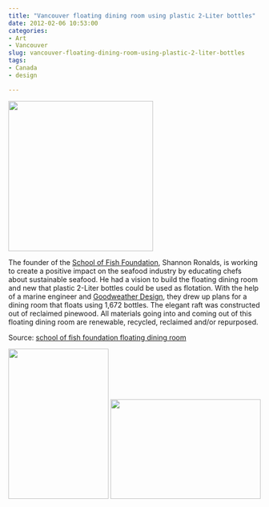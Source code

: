 ```yaml
---
title: "Vancouver floating dining room using plastic 2-Liter bottles"
date: 2012-02-06 10:53:00
categories:
- Art
- Vancouver
slug: vancouver-floating-dining-room-using-plastic-2-liter-bottles
tags:
- Canada
- design

---
```


<a href="/public/uploads/2012/02/42_axo01.jpg"><img class="size-medium wp-image-2720 alignright" title="42_axo01" src="/public/uploads/2012/02/42_axo01-289x300.jpg" alt="" width="289" height="300" /></a>

The founder of the <a href="http://schooloffishfoundation.org/">School of Fish Foundation</a>, Shannon Ronalds, is working to create a positive impact on the seafood industry by educating chefs about sustainable seafood. He had a vision to build the floating dining room and new that plastic 2-Liter bottles could be used as flotation. With the help of a marine engineer and <a href="http://www.goodweather.ca/index.php?/projects/pop-bottle-barge/#1005476/-Pop-Bottle-Barge-1-Vancouver">Goodweather Design</a>, they drew up plans for a dining room that floats using 1,672 bottles. The elegant raft was constructed out of reclaimed pinewood. All materials going into and coming out of this floating dining room are renewable, recycled, reclaimed and/or repurposed.

Source: <a href="http://inhabitat.com/elegant-floating-plastic-dining-room-in-vancouver/school-of-fish-foundation-floating-dining-room-6/?extend=1">school of fish foundation floating dining room</a>

<a href="/public/uploads/2012/02/42_3753541773588450825285487450844183496916806n.jpg"><img class="alignnone size-medium wp-image-2719" title="42_3753541773588450825285487450844183496916806n" src="/public/uploads/2012/02/42_3753541773588450825285487450844183496916806n-200x300.jpg" alt="" width="200" height="300" /></a> <a href="/public/uploads/2012/02/42_3753541773588950825285487450844183505393539n.jpg"><img class="alignnone size-medium wp-image-2723" title="42_3753541773588950825285487450844183505393539n" src="/public/uploads/2012/02/42_3753541773588950825285487450844183505393539n-300x199.jpg" alt="" width="300" height="199" /></a>
